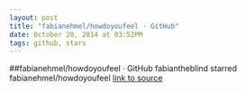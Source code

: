 ```yaml
---
layout: post
title: "fabianehmel/howdoyoufeel · GitHub"
date: October 20, 2014 at 03:52PM
tags: github, stars
---
```

##fabianehmel/howdoyoufeel · GitHub
fabiantheblind starred fabianehmel/howdoyoufeel
[link to source](http://ift.tt/1Dsze65) 
